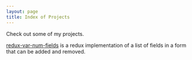 ```yaml
---
layout: page
title: Index of Projects
---
```


Check out some of my projects.

[redux-var-num-fields](https://github.com/ArcQ/redux-var-num-fields) is a redux implementation of a list of fields in a form that can be added and removed.

